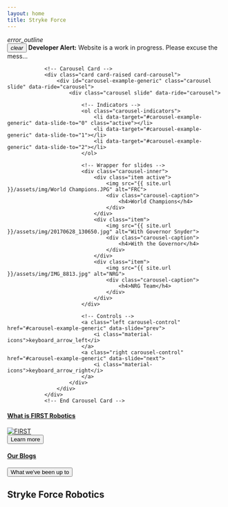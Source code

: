```yaml
---
layout: home
title: Stryke Force
---
```


<div class="alert alert-danger">
		 <div class="container-fluid">
	 <div class="alert-icon">
		<i class="material-icons">error_outline</i>
	</div>
	<button type="button" class="close" data-dismiss="alert" aria-label="Close">
		<span aria-hidden="true"><i class="material-icons">clear</i></span>
	</button>
				 <b>Developer Alert:</b> Website is a work in progress.  Please excuse the mess...
		</div>
</div>

<div class="section" id="carousel">
	<div class="container">
		<div class="row">
			<div class="col-md-8 col-md-offset-2">

				<!-- Carousel Card -->
				<div class="card card-raised card-carousel">
					<div id="carousel-example-generic" class="carousel slide" data-ride="carousel">
						<div class="carousel slide" data-ride="carousel">

							<!-- Indicators -->
							<ol class="carousel-indicators">
								<li data-target="#carousel-example-generic" data-slide-to="0" class="active"></li>
								<li data-target="#carousel-example-generic" data-slide-to="1"></li>
								<li data-target="#carousel-example-generic" data-slide-to="2"></li>
							</ol>

							<!-- Wrapper for slides -->
							<div class="carousel-inner">
								<div class="item active">
									<img src="{{ site.url }}/assets/img/World Champions.JPG" alt="FRC">
									<div class="carousel-caption">
										<h4>World Champions</h4>
									</div>
								</div>
								<div class="item">
									<img src="{{ site.url }}/assets/img/20170628_130650.jpg" alt="With Governor Snyder">
									<div class="carousel-caption">
										<h4>With the Governor</h4>
									</div>
								</div>
								<div class="item">
									<img src="{{ site.url }}/assets/img/IMG_8813.jpg" alt="NRG">
									<div class="carousel-caption">
										<h4>NRG Team</h4>
									</div>
								</div>
							</div>

							<!-- Controls -->
							<a class="left carousel-control" href="#carousel-example-generic" data-slide="prev">
								<i class="material-icons">keyboard_arrow_left</i>
							</a>
							<a class="right carousel-control" href="#carousel-example-generic" data-slide="next">
								<i class="material-icons">keyboard_arrow_right</i>
							</a>
						</div>
					</div>
				</div>
				<!-- End Carousel Card -->
</div>
</div>
</div>


<div class="section section-examples">
    <div class="container-fluid text-center">
        <div class="row">
            <div class="col-md-6">
                <a href="{{ site.url }}/first.html" target="_blank">
                    <h4>What is FIRST Robotics</h4>
										<img src="{{ site.url }}/assets/img/first-logo-200px.png" alt="FIRST"><br>
										<button class="btn btn-simple btn-primary btn-lg">Learn more</button>
                </a>
            </div>
            <div class="col-md-6">
                <a href="{{ site.url }}/blog.html" target="_blank">
                    <h4>Our Blogs</h4>
                    <button class="btn btn-simple btn-primary btn-lg">What we've been up to</button>
                </a>
            </div>
        </div>
    </div>
</div>

<div class="section section-basic">
	<div class="container">
        <div class="title">
            <h2>Stryke Force Robotics</h2>
				</div>
		</div>

<div class="space-70">
</div>
